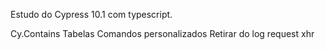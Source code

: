 Estudo do Cypress 10.1 com typescript.

Cy.Contains
Tabelas
Comandos personalizados
Retirar do log request xhr